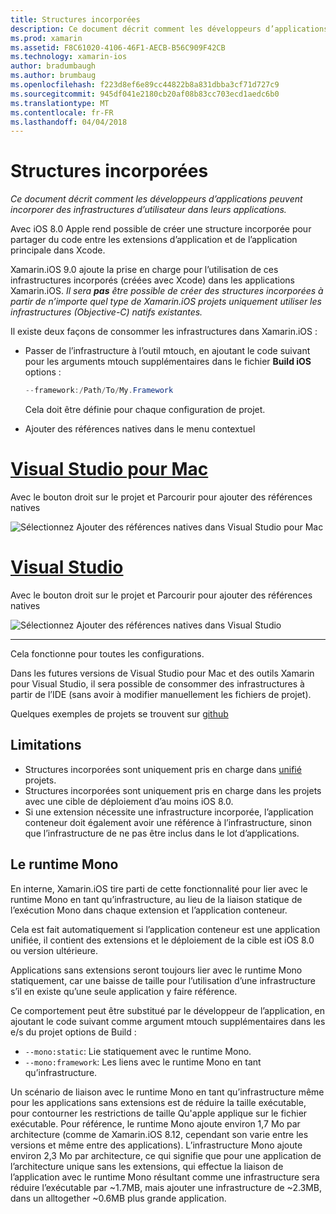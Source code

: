 ```yaml
---
title: Structures incorporées
description: Ce document décrit comment les développeurs d’applications peuvent incorporer des infrastructures d’utilisateur dans leurs applications.
ms.prod: xamarin
ms.assetid: F8C61020-4106-46F1-AECB-B56C909F42CB
ms.technology: xamarin-ios
author: bradumbaugh
ms.author: brumbaug
ms.openlocfilehash: f223d8ef6e89cc44822b8a831dbba3cf71d727c9
ms.sourcegitcommit: 945df041e2180cb20af08b83cc703ecd1aedc6b0
ms.translationtype: MT
ms.contentlocale: fr-FR
ms.lasthandoff: 04/04/2018
---
```

# <a name="embedded-frameworks"></a>Structures incorporées

_Ce document décrit comment les développeurs d’applications peuvent incorporer des infrastructures d’utilisateur dans leurs applications._

Avec iOS 8.0 Apple rend possible de créer une structure incorporée pour partager du code entre les extensions d’application et de l’application principale dans Xcode.

Xamarin.iOS 9.0 ajoute la prise en charge pour l’utilisation de ces infrastructures incorporés (créées avec Xcode) dans les applications Xamarin.iOS. *Il sera **pas** être possible de créer des structures incorporées à partir de n’importe quel type de Xamarin.iOS projets uniquement utiliser les infrastructures (Objective-C) natifs existantes.*

Il existe deux façons de consommer les infrastructures dans Xamarin.iOS :

- Passer de l’infrastructure à l’outil mtouch, en ajoutant le code suivant pour les arguments mtouch supplémentaires dans le fichier **Build iOS** options :

  ```csharp
  --framework:/Path/To/My.Framework
  ```

  Cela doit être définie pour chaque configuration de projet.

- Ajouter des références natives dans le menu contextuel

# <a name="visual-studio-for-mactabvsmac"></a>[Visual Studio pour Mac](#tab/vsmac)

Avec le bouton droit sur le projet et Parcourir pour ajouter des références natives

![](embedded-frameworks-images/xam-native-refs.png "Sélectionnez Ajouter des références natives dans Visual Studio pour Mac")

# <a name="visual-studiotabvswin"></a>[Visual Studio](#tab/vswin)

Avec le bouton droit sur le projet et Parcourir pour ajouter des références natives

![](embedded-frameworks-images/vs-native-refs.png "Sélectionnez Ajouter des références natives dans Visual Studio")

-----

  Cela fonctionne pour toutes les configurations.

Dans les futures versions de Visual Studio pour Mac et des outils Xamarin pour Visual Studio, il sera possible de consommer des infrastructures à partir de l’IDE (sans avoir à modifier manuellement les fichiers de projet).

Quelques exemples de projets se trouvent sur [github](https://github.com/rolfbjarne/embedded-frameworks)

## <a name="limitations"></a>Limitations

- Structures incorporées sont uniquement pris en charge dans [unifié](~/cross-platform/macios/unified/index.md) projets.
- Structures incorporées sont uniquement pris en charge dans les projets avec une cible de déploiement d’au moins iOS 8.0.
- Si une extension nécessite une infrastructure incorporée, l’application conteneur doit également avoir une référence à l’infrastructure, sinon que l’infrastructure de ne pas être inclus dans le lot d’applications.

## <a name="the-mono-runtime"></a>Le runtime Mono

En interne, Xamarin.iOS tire parti de cette fonctionnalité pour lier avec le runtime Mono en tant qu’infrastructure, au lieu de la liaison statique de l’exécution Mono dans chaque extension et l’application conteneur.

Cela est fait automatiquement si l’application conteneur est une application unifiée, il contient des extensions et le déploiement de la cible est iOS 8.0 ou version ultérieure.

Applications sans extensions seront toujours lier avec le runtime Mono statiquement, car une baisse de taille pour l’utilisation d’une infrastructure s’il en existe qu’une seule application y faire référence.

Ce comportement peut être substitué par le développeur de l’application, en ajoutant le code suivant comme argument mtouch supplémentaires dans les e/s du projet options de Build :

- `--mono:static`: Lie statiquement avec le runtime Mono.
- `--mono:framework`: Les liens avec le runtime Mono en tant qu’infrastructure.

Un scénario de liaison avec le runtime Mono en tant qu’infrastructure même pour les applications sans extensions est de réduire la taille exécutable, pour contourner les restrictions de taille Qu'apple applique sur le fichier exécutable. Pour référence, le runtime Mono ajoute environ 1,7 Mo par architecture (comme de Xamarin.iOS 8.12, cependant son varie entre les versions et même entre des applications). L’infrastructure Mono ajoute environ 2,3 Mo par architecture, ce qui signifie que pour une application de l’architecture unique sans les extensions, qui effectue la liaison de l’application avec le runtime Mono résultant comme une infrastructure sera réduire l’exécutable par ~1.7MB, mais ajouter une infrastructure de ~2.3MB, dans un alltogether ~0.6MB plus grande application.

